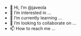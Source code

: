 - 👋 Hi, I’m @javeola
- 👀 I’m interested in ...
- 🌱 I’m currently learning ...
- 💞️ I’m looking to collaborate on ...
- 📫 How to reach me ...

<!---
javeola/javeola is a ✨ special ✨ repository because its `README.md` (this file) appears on your GitHub profile.
You can click the Preview link to take a look at your changes.
--->
